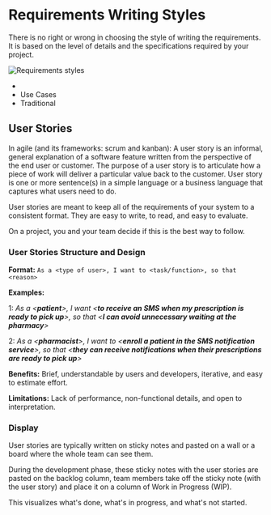 # Requirements Writing Styles
There is no right or wrong in choosing the style of writing the requirements. It is based on the level of details and the specifications required by your project.

![Requirements styles](https://user-images.githubusercontent.com/60129693/112272420-d6aa7880-8c84-11eb-9b08-2d5dbcbeb020.png)


- [](https://github.com/SG-Eddin/Technical-Documentation-Best-Practices/blob/main/Requirements/Requirements-Writing-Styles.md#user-stories)
- Use Cases
- Traditional

## User Stories
In agile (and its frameworks: scrum and kanban): A user story is an informal, general explanation of a software feature written from the perspective of the end user or customer. The purpose of a user story is to articulate how a piece of work will deliver a particular value back to the customer.
User story is one or more sentence(s) in a simple language or a business language that captures what users need to do.

User stories are meant to keep all of the requirements of your system to a consistent format. They are easy to write, to read, and easy to evaluate.

On a project, you and your team decide if this is the best way to follow.

### User Stories Structure and Design

**Format:** ```As a <type of user>, I want to <task/function>, so that <reason>```

**Examples:**

1: *As a <**patient**>, I want <**to receive an SMS when my prescription is ready to pick up**>, so that <**I can avoid unnecessary waiting at the pharmacy**>*

2: *As a <**pharmacist**>, I want to <**enroll a patient in the SMS notification service**>, so that <**they can receive notifications when their prescriptions are ready to pick up**>*

**Benefits:**
Brief, understandable by users and developers, iterative, and easy to estimate effort.

**Limitations:**
Lack of performance, non-functional details, and open to interpretation.

### Display
User stories are typically written on sticky notes and pasted on a wall or a board where the whole team can see them. 

During the development phase, these sticky notes with the user stories are pasted on the backlog column, team members take off the sticky note (with the user story) and place it on a column of Work in Progress (WIP).

This visualizes what's done, what's in progress, and what's not started.

